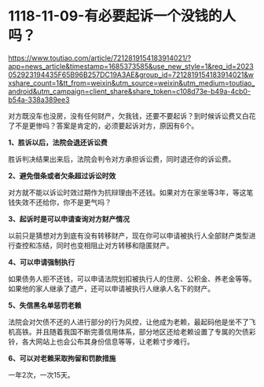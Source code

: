 # 1118-11-09-有必要起诉一个没钱的人吗？

<https://www.toutiao.com/article/7212819154183914021/?app=news_article&timestamp=1685373585&use_new_style=1&req_id=2023052923194435F65B96B257DC19A3AE&group_id=7212819154183914021&wxshare_count=1&tt_from=weixin&utm_source=weixin&utm_medium=toutiao_android&utm_campaign=client_share&share_token=c108d73e-b49a-4cb0-b54a-338a389ee3>

对方既没车也没房，没有任何财产，欠我钱，还要不要起诉？到时候诉讼费又白花了不是更惨吗？答案是肯定的，必须要起诉对方，原因有6个。

**1、胜诉以后，法院会退还诉讼费**

胜诉判决结果出来后，法院会判令对方承担诉讼费，同时退还你的诉讼费。

**2、避免借条或者欠条超过诉讼时效**

对方就不能以诉讼时效过期作为抗辩理由不还钱。如果对方在家坐等3年，等这笔钱失效不还给你，你不是更气吗？

**3、起诉时是可以申请查询对方财产情况**

以前只是猜想对方到底有没有转移财产，现在你可以申请被执行人全部财产类型进行查控和冻结，同时也变相阻止对方转移和隐匿财产。

**4、可以申请强制执行**

如果债务人拒不还钱，可以申请法院划扣被执行人的住房、公积金、养老金等等。如果他的家人继承了遗产，还可以申请被执行人继承人名下的财产。

**5、失信黑名单惩罚老赖**

法院会对欠债不还的人进行部分的行为风控，让他成为老赖，最起码他是坐不了飞机高铁。并且随着我国不断完善信用体系，部分地区还给老赖设置了专属的欠债彩铃，各大网站上也会公布其身份信息等等，让老赖寸步难行。

**6、可以对老赖采取拘留和罚款措施**

一年2次，一次15天。
